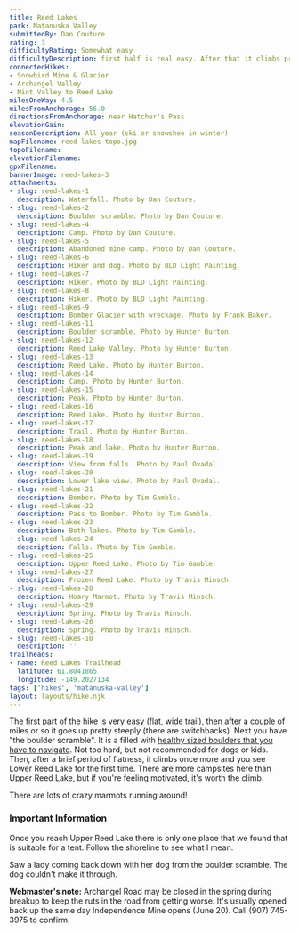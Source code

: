 ```yaml
---
title: Reed Lakes
park: Matanuska Valley
submittedBy: Dan Couture
rating: 3
difficultyRating: Somewhat easy
difficultyDescription: first half is real easy. After that it climbs pretty good. Anyone in reasonable shape should be able to make it.
connectedHikes:
- Snowbird Mine & Glacier
- Archangel Valley
- Mint Valley to Reed Lake
milesOneWay: 4.5
milesFromAnchorage: 56.0
directionsFromAnchorage: near Hatcher's Pass
elevationGain: 
seasonDescription: All year (ski or snowshoe in winter)
mapFilename: reed-lakes-topo.jpg
topoFilename: 
elevationFilename: 
gpxFilename: 
bannerImage: reed-lakes-3
attachments:
- slug: reed-lakes-1
  description: Waterfall. Photo by Dan Couture.
- slug: reed-lakes-2
  description: Boulder scramble. Photo by Dan Couture.
- slug: reed-lakes-4
  description: Camp. Photo by Dan Couture.
- slug: reed-lakes-5
  description: Abandoned mine camp. Photo by Dan Couture.
- slug: reed-lakes-6
  description: Hiker and dog. Photo by BLD Light Painting.
- slug: reed-lakes-7
  description: Hiker. Photo by BLD Light Painting.
- slug: reed-lakes-8
  description: Hiker. Photo by BLD Light Painting.
- slug: reed-lakes-9
  description: Bomber Glacier with wreckage. Photo by Frank Baker.
- slug: reed-lakes-11
  description: Boulder scramble. Photo by Hunter Burton.
- slug: reed-lakes-12
  description: Reed Lake Valley. Photo by Hunter Burton.
- slug: reed-lakes-13
  description: Reed Lake. Photo by Hunter Burton.
- slug: reed-lakes-14
  description: Camp. Photo by Hunter Burton.
- slug: reed-lakes-15
  description: Peak. Photo by Hunter Burton.
- slug: reed-lakes-16
  description: Reed Lake. Photo by Hunter Burton.
- slug: reed-lakes-17
  description: Trail. Photo by Hunter Burton.
- slug: reed-lakes-18
  description: Peak and lake. Photo by Hunter Burton.
- slug: reed-lakes-19
  description: View from falls. Photo by Paul Ovadal.
- slug: reed-lakes-20
  description: Lower lake view. Photo by Paul Ovadal.
- slug: reed-lakes-21
  description: Bomber. Photo by Tim Gamble.
- slug: reed-lakes-22
  description: Pass to Bomber. Photo by Tim Gamble.
- slug: reed-lakes-23
  description: Both lakes. Photo by Tim Gamble.
- slug: reed-lakes-24
  description: Falls. Photo by Tim Gamble.
- slug: reed-lakes-25
  description: Upper Reed Lake. Photo by Tim Gamble.
- slug: reed-lakes-27
  description: Frozen Reed Lake. Photo by Travis Minsch.
- slug: reed-lakes-28
  description: Hoary Marmot. Photo by Travis Minsch.
- slug: reed-lakes-29
  description: Spring. Photo by Travis Minsch.
- slug: reed-lakes-26
  description: Spring. Photo by Travis Minsch.
- slug: reed-lakes-10
  description: ''
trailheads:
- name: Reed Lakes Trailhead
  latitude: 61.8041865
  longitude: -149.2027134
tags: ['hikes', 'matanuska-valley']
layout: layouts/hike.njk
---
```

The first part of the hike is very easy (flat, wide trail), then after a couple of miles or so it goes up pretty steeply (there are switchbacks). Next you have "the boulder scramble". It is a filled with [healthy sized boulders that you have to navigate](http://alaskahikesearch.com/education/#scree). Not too hard, but not recommended for dogs or kids. Then, after a brief period of flatness, it climbs once more and you see Lower Reed Lake for the first time. There are more campsites here than Upper Reed Lake, but if you're feeling motivated, it's worth the climb.

There are lots of crazy marmots running around!

### Important Information

Once you reach Upper Reed Lake there is only one place that we found that is suitable for a tent. Follow the shoreline to see what I mean.

Saw a lady coming back down with her dog from the boulder scramble. The dog couldn't make it through.

**Webmaster's note:** Archangel Road may be closed in the spring during breakup to keep the ruts in the road from getting worse. It's usually opened back up the same day Independence Mine opens (June 20). Call (907) 745-3975 to confirm.